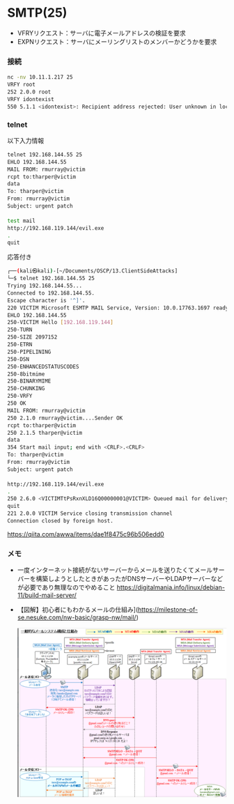 # SMTP(25)

* VFRYリクエスト：サーバに電子メールアドレスの検証を要求
* EXPNリクエスト：サーバにメーリングリストのメンバーかどうかを要求

### 接続

```bash
nc -nv 10.11.1.217 25
VRFY root
252 2.0.0 root
VRFY idontexist
550 5.1.1 <idontexist>: Recipient address rejected: User unknown in local recipient table
```

### telnet

以下入力情報

```bash
telnet 192.168.144.55 25
EHLO 192.168.144.55
MAIL FROM: rmurray@victim
rcpt to:tharper@victim
data
To: tharper@victim
From: rmurray@victim
Subject: urgent patch

test mail
http://192.168.119.144/evil.exe
.
quit
```

応答付き

```bash
┌──(kali㉿kali)-[~/Documents/OSCP/13.ClientSideAttacks]
└─$ telnet 192.168.144.55 25                                                               
Trying 192.168.144.55...
Connected to 192.168.144.55.
Escape character is '^]'.
220 VICTIM Microsoft ESMTP MAIL Service, Version: 10.0.17763.1697 ready at  Wed, 4 Jan 2023 00:05:27 -0500 
EHLO 192.168.144.55
250-VICTIM Hello [192.168.119.144]
250-TURN
250-SIZE 2097152
250-ETRN
250-PIPELINING
250-DSN
250-ENHANCEDSTATUSCODES
250-8bitmime
250-BINARYMIME
250-CHUNKING
250-VRFY
250 OK
MAIL FROM: rmurray@victim
250 2.1.0 rmurray@victim....Sender OK
rcpt to:tharper@victim
250 2.1.5 tharper@victim 
data
354 Start mail input; end with <CRLF>.<CRLF>
To: tharper@victim
From: rmurray@victim
Subject: urgent patch

http://192.168.119.144/evil.exe
.
250 2.6.0 <VICTIMTtPsRxnXLD16Q00000001@VICTIM> Queued mail for delivery
quit
221 2.0.0 VICTIM Service closing transmission channel
Connection closed by foreign host.
```

https://qiita.com/awwa/items/dae1f8475c96b506edd0



### メモ

* 一度インターネット接続がないサーバーからメールを送りたくてメールサーバーを構築しようとしたときがあったがDNSサーバーやLDAPサーバーなどが必要であり無理なのでやめること
  https://digitalmania.info/linux/debian-11/build-mail-server/

* 【図解】初心者にもわかるメールの仕組み](https://milestone-of-se.nesuke.com/nw-basic/grasp-nw/mail/)

  ![image-20220904103739143](img/SMTP(25)/image-20220904103739143.png)

  
